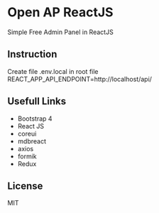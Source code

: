 # Open AP ReactJS

Simple Free Admin Panel in ReactJS

## Instruction

Create file .env.local in root file
REACT_APP_API_ENDPOINT=http://localhost/api/

## Usefull Links

- Bootstrap 4
- React JS
- coreui
- mdbreact
- axios
- formik
- Redux

## License

MIT
